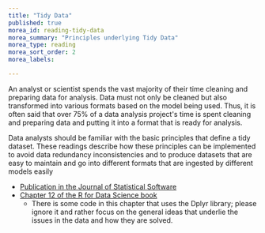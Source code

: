 ```yaml
---
title: "Tidy Data"
published: true
morea_id: reading-tidy-data
morea_summary: "Principles underlying Tidy Data"
morea_type: reading
morea_sort_order: 2
morea_labels:

---
```



An analyst or scientist spends the vast majority of their time cleaning and preparing data for analysis. Data must not only be cleaned but also transformed into various formats based on the model being used. Thus, it is often said that over 75% of a data analysis project's time is spent cleaning and preparing data and putting it into a format that is ready for analysis.

Data analysts should be familiar with the basic principles that define a tidy dataset. These readings describe how these principles can be implemented to avoid data redundancy inconsistencies and to produce datasets that are easy to maintain and go into different formats that are ingested by different models easily

* [Publication in the Journal of Statistical Software](https://vita.had.co.nz/papers/tidy-data.pdf)
* [Chapter 12 of the R for Data Science book](https://r4ds.had.co.nz/tidy-data.html)
  * There is some code in this chapter that uses the Dplyr library; please ignore it and rather focus on the general ideas that underlie the issues in the data and how they are solved.


